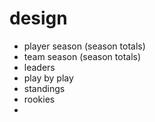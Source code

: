 # design

* player season (season totals)
* team season (season totals)
* leaders
* play by play
* standings
* rookies
* 